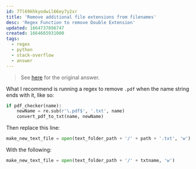 ```yaml
---
id: 77l69khkyodwil66ey7y2xr
title: 'Remove additional file extensions from filenames'
desc: 'Regex Function to remove Double Extension'
updated: 1664737896747
created: 1664665931000
tags:
  - regex
  - python
  - stack-overflow
  - answer
---
```


> See [here](https://stackoverflow.com/a/73921072/6456163) for the original answer.

What I recommend is running a regex to remove `.pdf` when the name string ends with it, like so:

```python
if pdf_checker(name):
    newName = re.sub(r'\.pdf$', '.txt', name)
    convert_pdf_to_txt(name, newName)
```

Then replace this line:

```python
make_new_text_file = open(text_folder_path + '/' + path + '.txt', 'w')
```

With the following:

```python
make_new_text_file = open(text_folder_path + '/' + txtname, 'w')
```
